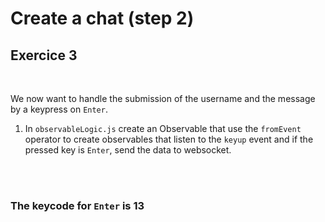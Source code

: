 <!-- .slide: class="exercice" -->

# Create a chat (step 2)

## Exercice 3

<br>

We now want to handle the submission of the username and the message by a keypress on `Enter`.

1. In `observableLogic.js` create an Observable that use the `fromEvent` operator to create observables that listen to the `keyup` event and if the pressed key is `Enter`, send the data to websocket.

<br>
<br>

### The keycode for `Enter` is 13
